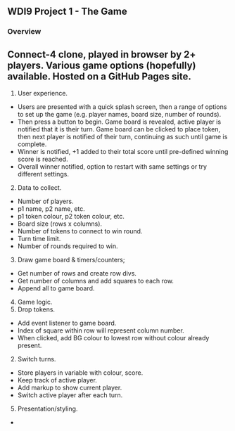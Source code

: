 ## WDI9 Project 1 - The Game

### Overview

Connect-4 clone, played in browser by 2+ players. Various game options (hopefully) available. Hosted on a GitHub Pages site.
---

1. User experience.
  * Users are presented with a quick splash screen, then a range of options to set up the game (e.g. player names, board size, number of rounds).
  * Then press a button to begin. Game board is revealed, active player is notified that it is their turn. Game board can be clicked to place token, then next player is notified of their turn, continuing as such until game is complete.
  * Winner is notified, +1 added to their total score until pre-defined winning score is reached.
  * Overall winner notified, option to restart with same settings or try different settings.
2. Data to collect.
  * Number of players.
  * p1 name, p2 name, etc.
  * p1 token colour, p2 token colour, etc.
  * Board size (rows x columns).
  * Number of tokens to connect to win round.
  * Turn time limit.
  * Number of rounds required to win.
3. Draw game board & timers/counters;
  * Get number of rows and create row divs.
  * Get number of columns and add squares to each row.
  * Append all to game board.
4. Game logic.
  1. Drop tokens.
  * Add event listener to game board.
  * Index of square within row will represent column number.
  * When clicked, add BG colour to lowest row without colour already present.
  2. Switch turns.
  * Store players in variable with colour, score.
  * Keep track of active player.
  * Add markup to show current player.
  * Switch active player after each turn.
5. Presentation/styling.
  * 
